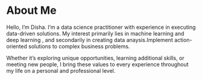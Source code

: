 # About Me

Hello, I’m Disha. I’m a data science practitioner with experience in executing data-driven solutions. My interest primarily lies in machine learning and deep learning , and secondarily in creating data anaysis.Implement action-oriented solutions to complex business problems.

Whether it’s exploring unique opportunities, learning additional skills, or meeting new people, I bring these values to every experience throughout my life on a personal and professional level.
